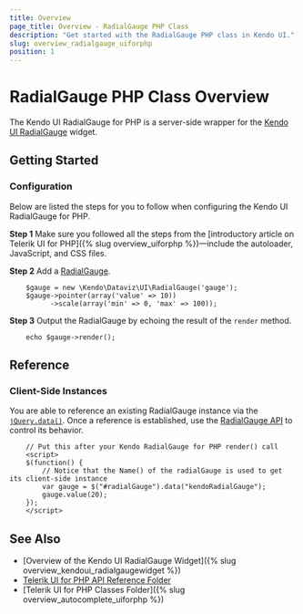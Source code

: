 ```yaml
---
title: Overview
page_title: Overview - RadialGauge PHP Class
description: "Get started with the RadialGauge PHP class in Kendo UI."
slug: overview_radialgauge_uiforphp
position: 1
---
```


# RadialGauge PHP Class Overview

The Kendo UI RadialGauge for PHP is a server-side wrapper for the [Kendo UI RadialGauge](/api/javascript/dataviz/ui/radialgauge) widget.

## Getting Started

### Configuration

Below are listed the steps for you to follow when configuring the Kendo UI RadialGauge for PHP.

**Step 1** Make sure you followed all the steps from the [introductory article on Telerik UI for PHP]({% slug overview_uiforphp %})&mdash;include the autoloader, JavaScript, and CSS files.

**Step 2** Add a [RadialGauge](/api/php/Kendo/Dataviz/UI/RadialGauge).



        $gauge = new \Kendo\Dataviz\UI\RadialGauge('gauge');
        $gauge->pointer(array('value' => 10))
              ->scale(array('min' => 0, 'max' => 100));

**Step 3** Output the RadialGauge by echoing the result of the `render` method.



        echo $gauge->render();

## Reference

### Client-Side Instances

You are able to reference an existing RadialGauge instance via the [`jQuery.data()`](https://api.jquery.com/jQuery.data/). Once a reference is established, use the [RadialGauge API](/api/javascript/dataviz/ui/radialgauge#methods) to control its behavior.



        // Put this after your Kendo RadialGauge for PHP render() call
        <script>
        $(function() {
            // Notice that the Name() of the radialGauge is used to get its client-side instance
            var gauge = $("#radialGauge").data("kendoRadialGauge");
            gauge.value(20);
        });
        </script>

## See Also

* [Overview of the Kendo UI RadialGauge Widget]({% slug overview_kendoui_radialgaugewidget %})
* [Telerik UI for PHP API Reference Folder](/api/php/Kendo/UI/AutoComplete)
* [Telerik UI for PHP Classes Folder]({% slug overview_autocomplete_uiforphp %})
